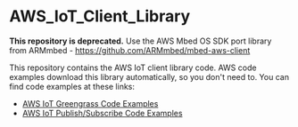 # AWS_IoT_Client_Library

**This repository is deprecated.** Use the AWS Mbed OS SDK port library from ARMmbed - https://github.com/ARMmbed/mbed-aws-client

This repository contains the AWS IoT client library code. AWS code examples download this library automatically, so you don't need to. You can find code examples at these links:

* [AWS IoT Greengrass Code Examples](https://github.com/cypresssemiconductorco/AWS_IoT_Greengrass_Code_Examples)
* [AWS IoT Publish/Subscribe Code Examples](https://github.com/cypresssemiconductorco/AWS_IoT_Publish_Subscribe_Code_Examples)

